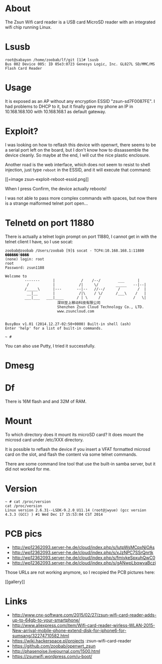 # About


The Zsun Wifi card reader is a USB card MicroSD reader with an integrated wifi chip running Linux.

# Lsusb



    root@sabayon /home/zoobab/lf/git [1]# lsusb
    Bus 002 Device 005: ID 05e3:0723 Genesys Logic, Inc. GL827L SD/MMC/MS Flash Card Reader


# Usage


It is exposed as an AP without any encryption ESSID "zsun-sd7F0087FE". I had problems to DHCP to it, but it finally gave my phone an IP in 10.168.168.100 with 10.168.168.1 as default gateway.

# Exploit?


I was looking on how to reflash this device with openwrt, there seems to be a serial port left on the board, but I don't know how to dissassemble the device cleanly. So maybe at the end, I will cut the nice plastic enclosure.

Another road is the web interface, which does not seem to resist to shell injection, just type `reboot` in the ESSID, and it will execute that command:

[[=image zsun-exploit-reboot-essid.png]]

When I press Confirm, the device actually reboots!

I was not able to pass more complex commands with spaces, but now there is a strange malformed telnet port open...

# Telnetd on port 11880


There is actually a telnet login prompt on port 11880, I cannot get in with the telnet client I have, so I use socat:


    zoobab@zoobab /Users/zoobab [9]$ socat - TCP4:10.168.168.1:11880
    ������!����
    (none) login: root
    root
    Password: zsun1188
    
    Welcome to
             -------      |            /    /--/        ___      |
              /           |           /|     \/        _____   --|--|
             /_____\      |---       --|--   //--/      /        /  |
              __|__       |           /|\    / \/      /___\    /   |
             ___|___   ___|____      / | \     /               /   \|
                            深圳至上移动科技有限公司
                            Shenzhen Zsun Cloud Technology Co., LTD.
                            www.zsuncloud.com
    
    
    BusyBox v1.01 (2014.12.27-02:50+0000) Built-in shell (ash)
    Enter 'help' for a list of built-in commands.
    
    ~ #


You can also use Putty, I tried it successfully.

# Dmesg


# Df


There is 16M flash and and 32M of RAM.

# Mount


To which directory does it mount its microSD card? It does mount the microsd card under /etc/XXX directory.

It is possible to reflash the device if you insert a VFAT formatted microsd card on the slot, and flash the content via some telnet commands.

There are some command line tool that use the built-in samba server, but it did not worked for me.

# Version



    ~ # cat /proc/version
    cat /proc/version
    Linux version 2.6.31--LSDK-9.2.0_U11.14 (root@jwyue) (gcc version 4.3.3 (GCC) ) #1 Wed Dec 17 15:53:04 CST 2014


# PCB pics


* <http://wp12362093.server-he.de/cloud/index.php/s/IutpWsMCpxNjOAs>  
* <http://wp12362093.server-he.de/cloud/index.php/s/xJzNPC7SSrQnrtk>  
* <http://wp12362093.server-he.de/cloud/index.php/s/fmiykeSpxuhQwC0>  
* <http://wp12362093.server-he.de/cloud/index.php/s/gANwpLbqwvaBczi>  

Those URLs are not working anymore, so I recopied the PCB pictures here:

[[gallery]]

# Links


* <http://www.cnx-software.com/2015/02/27/zsun-wifi-card-reader-adds-up-to-64gb-to-your-smartphone/>  
* <http://www.aliexpress.com/item/Wifi-card-reader-wirless-WLAN-2015-New-arrival-mobile-phone-extend-disk-for-iphone6-for-sumsang/32274710582.html>  
* <https://wiki.hackerspace.pl/projects>  :zsun-wifi-card-reader
* <https://github.com/zoobab/openwrt_zsun>  
* <http://phasenoise.livejournal.com/1500.html>  
* <https://zsunwifi.wordpress.com/u-boot/>  